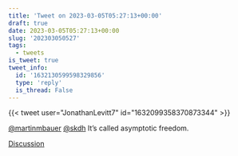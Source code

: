 ```yaml
---
title: 'Tweet on 2023-03-05T05:27:13+00:00'
draft: true
date: 2023-03-05T05:27:13+00:00
slug: '202303050527'
tags:
  - tweets
is_tweet: true
tweet_info:
  id: '1632130599598329856'
  type: 'reply'
  is_thread: False
---
```




{{< tweet user="JonathanLevitt7" id="1632099358370873344" >}}

[@martinmbauer](https://x.com/martinmbauer) [@skdh](https://x.com/skdh) It’s called asymptotic freedom.

[Discussion](https://x.com/sytelus/status/1632130599598329856)
